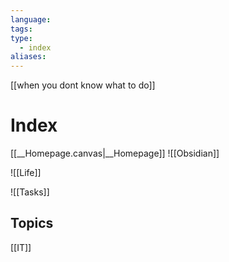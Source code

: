 ```yaml
---
language: 
tags: 
type:
  - index
aliases:
---
```

[[when you dont know what to do]]
# Index
[[__Homepage.canvas|__Homepage]]
![[Obsidian]]

![[Life]]

![[Tasks]]
## Topics
[[IT]]
